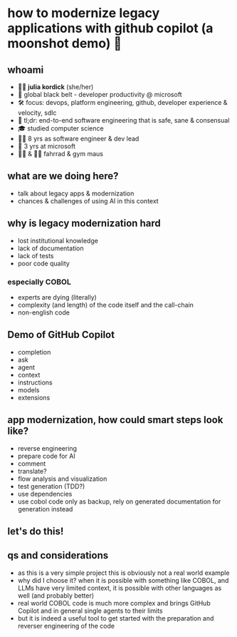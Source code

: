 # how to modernize legacy applications with github copilot (a moonshot demo) 🌚

## whoami

- 👩‍💻 **julia kordick** (she/her)
- 💼 global black belt - developer productivity @ microsoft
- 🛠️ focus: devops, platform engineering, github, developer experience & velocity, sdlc
- 📝 tl;dr: end-to-end software engineering that is safe, sane & consensual
- 🎓 studied computer science
- 👩‍🏫 8 yrs as software engineer & dev lead
- 🏢 3 yrs at microsoft
- 🚴‍♀️ & 🏋️‍♀️ fahrrad & gym maus

## what are we doing here?
- talk about legacy apps & modernization
- chances & challenges of using AI in this context

## why is legacy modernization hard 
- lost institutional knowledge
- lack of documentation
- lack of tests
- poor code quality

### especially COBOL
- experts are dying (literally)
- complexity (and length) of the code itself and the call-chain
- non-english code

## Demo of GitHub Copilot
- completion
- ask
- agent
- context
- instructions
- models
- extensions

## app modernization, how could smart steps look like?
- reverse engineering
- prepare code for AI
 - comment 
 - translate?
- flow analysis and visualization
- test generation (TDD?)
- use dependencies
- use cobol code only as backup, rely on generated documentation for generation instead

## let's do this!

## qs and considerations
- as this is a very simple project this is obviously not a real world example
- why did I choose it? when it is possible with something like COBOL, and LLMs have very limited context, it is possible with other languages as well (and probably better)
- real world COBOL code is much more complex and brings GitHub Copilot and in general single agents to their limits
- but it is indeed a useful tool to get started with the preparation and reverser engineering of the code



